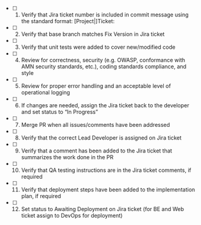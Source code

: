 - [ ] 1. Verify that Jira ticket number is included in commit message using the standard format: [Project|]Ticket: <summary>

- [ ] 2. Verify that base branch matches Fix Version in Jira ticket

- [ ] 3. Verify that unit tests were added to cover new/modified code

- [ ] 4. Review for correctness, security (e.g. OWASP, conformance with AMN security standards, etc.), coding standards compliance, and style

- [ ] 5. Review for proper error handling and an acceptable level of operational logging

- [ ] 6. If changes are needed, assign the Jira ticket back to the developer and set status to “In Progress”

- [ ] 7. Merge PR when all issues/comments have been addressed

- [ ] 8. Verify that the correct Lead Developer is assigned on Jira ticket

- [ ] 9. Verify that a comment has been added to the Jira ticket that summarizes the work done in the PR

- [ ] 10. Verify that QA testing instructions are in the Jira ticket comments, if required

- [ ] 11. Verify that deployment steps have been added to the implementation plan, if required

- [ ] 12. Set status to Awaiting Deployment on Jira ticket (for BE and Web ticket assign to DevOps for deployment)
